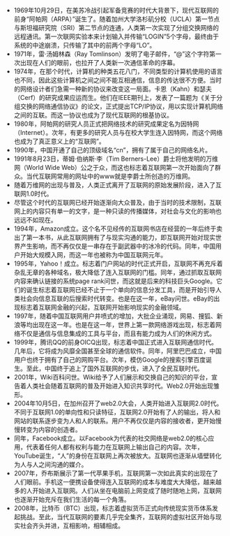 - 1969年10月29日，在美苏冷战引起军备竞赛的时代大背景下，现代互联网的前身“阿帕网（ARPA）”诞生了。随着加州大学洛杉矶分校（UCLA）第一节点与斯坦福研究院（SRI）第二节点的连通，人类第一次实现了分组交换网络的远程通讯。第一次联网实验本来计划输入并传输“LOGIN”5个字母，最终由于系统的中途崩溃，只传输了其中的前两个字母“LO”。
- 1971年，雷·汤姆林森（Ray Tomlinson）发明了电子邮件，“@”这个字符第一次出现在人们的眼前，也拉开了人类新一次通信革命的序幕。
- 1974年，在那个时代，计算机的种类五花八门，不同类型的计算机使用的语言也不同，因此这些计算机之间之间不能互相通信，信息的传达很不方便。当时的网络设计者们急需一种新的协议来改变这一局面。卡恩（Kahn）和瑟夫（Cerf）的研究成果应运而生。他们在IEEE期刊上，发表了一篇题为《关于分组交换的网络通信协议》的论文，正式提出TCP/IP协议，用以实现计算机网络之间的互联。而这一协议也成为了现代互联网的根基协议。
- 1980年，阿帕网的研究人员正式把网络技术的研究成果定名为因特网（Internet）。次年，有更多的研究人员与在校大学生连入因特网，而这个网络也成为了真正意义上的“互联网”。
- 1990年，中国开通了自己的顶级域名“cn”，拥有了属于自己的网络名片。
- 1991年8月23日，蒂姆·伯纳斯·李（Tim Berners-Lee）爵士将他发明的万维网（World Wide Web）公之于众，而这也标志着互联网第一次开始面向了群众。当代互联网常用的网址中的www就是李爵士所创造的万维网。
- 随着万维网的出现与普及，人类正式离开了互联网的原始发展阶段，进入了互联网1.0时代。
- 尽管这个时代的互联网已经开始逐渐向大众普及，由于当时的技术限制，互联网上的内容只有单一的文字，是一种只读的传播媒体，对社会与文化的影响也远远不如现在。
- 1994年，Amazon成立。这个名不见经传的互联网书店在经营的一年后终于卖出了第一本书，从此互联网拥有了与现实沟通的能力，即互联网开始对现实世界产生影响，而不再仅仅是一串存在于副武器中的冰冷的代码。同年，中国用户开始大规模入网，而这一年也被称为中国互联网元年。
- 1995年，Yahoo！成立。标志着门户网站的时代正式开启，互联网不再充斥着杂乱无章的各种域名，极大降低了连入互联网的门槛。同年，通过抓取互联网内容来确认链接的系统page rank问世，而这就是后来的科技巨头Google。它们的诞生标志着互联网已经不止于一个单向的信息分发工具，而是开始引导人类社会向信息互联的后搜索时代转变。也是在这一年，eBay问世。eBay的出现标志着互联网金融的兴起，互联网开始影响现实的金融领域。
- 1997年，随着中国互联网用户井喷式的增加，大批企业涌现，网易、搜狐、新浪等均出现在这一年。也是在这一年，世界上第一款网络游戏出现，标志着网络不仅是通信与信息集成的工具与平台，而且有能力成为人们的休闲方式。
- 1999年，腾讯QQ的前身OICQ出现，标志着中国正式进入互联网通信时代。几年后，它将成为风靡全国甚至全球的通信软件。同年，阿里巴巴成立，中国用户也终于拥有了自己的网购平台。次年，模仿Google的搜索引擎百度诞生。至此，中国终于追上了国外互联网的步伐，进入了全民互联时代。
- 2001年，Wiki百科问世。Wiki给予了人们展示和交换自己的知识的平台，宣告着人类社会随着互联网的普及开始进入知识共享时代。Web2.0开始出现雏形。
- 2004年10月5日，在加州召开了web2.0大会，人类开始进入互联网2.0时代。不同于互联网1.0的单向性和只读特征，互联网2.0开始有了人的输出，将人和网站的联系逐步变为人和人的联系。用户不再仅仅是内容的接收者，更开始慢慢转变为内容的创造者。
- 同年，Facebook成立。以Facebook为代表的社交网络是web2.0的核心应用，代表着任何人都有权利与能力在互联网上输出自己的内容。次年，YouTube诞生，“人”的身份在互联网上再次被放大。互联网也逐渐从墙壁转化为人与人之间沟通的媒介。
- 2007年，乔布斯展示了第一代苹果手机，互联网第一次如此真实的出现在了人们眼前。手机这一便携设备使得连入互联网的成本与难度大大降低，越来越多的人开始进入互联网。人们从坐在电脑前上网变成了随时随地上网，互联网也逐渐开始充斥在我们生活的每一个角落。
- 2008年，比特币（BTC）出现，标志着虚拟货币正式向传统现实货币体系发起挑战。至此，当代互联网的要素几乎完全集齐，互联网的虚拟社区开始与现实社会齐头并进，互相影响，相辅相成。
